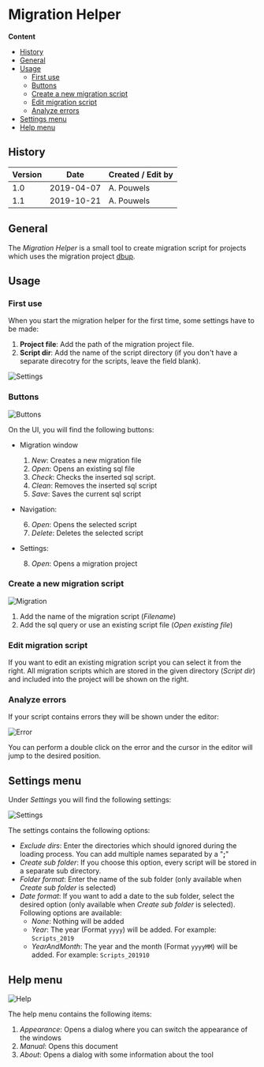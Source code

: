 # Migration Helper

**Content**
<!-- TOC -->

- [History](#history)
- [General](#general)
- [Usage](#usage)
    - [First use](#first-use)
    - [Buttons](#buttons)
    - [Create a new migration script](#create-a-new-migration-script)
    - [Edit migration script](#edit-migration-script)
    - [Analyze errors](#analyze-errors)
- [Settings menu](#settings-menu)
- [Help menu](#help-menu)

<!-- /TOC -->

## History
| Version | Date | Created / Edit by |
|---|---|---|
| 1.0 | 2019-04-07 | A. Pouwels |
| 1.1 | 2019-10-21 | A. Pouwels |

## General
The *Migration Helper* is a small tool to create migration script for projects which uses the migration project [dbup](https://dbup.github.io).

## Usage

### First use
When you start the migration helper for the first time, some settings have to be made:

1. **Project file**: Add the path of the migration project file.
2. **Script dir**: Add the name of the script directory (if you don't have a separate direcotry for the scripts, leave the field blank).

![Settings](Images/Settings.png)

### Buttons
![Buttons](Images/Buttons.png)

On the UI, you will find the following buttons:
- Migration window

    1. *New*: Creates a new migration file
    2. *Open*: Opens an existing sql file
    3. *Check*: Checks the inserted sql script.
    4. *Clean*: Removes the inserted sql script
    5. *Save*: Saves the current sql script

- Navigation:

    6. *Open*: Opens the selected script
    7. *Delete*: Deletes the selected script

- Settings:

    8. *Open*: Opens a migration project

### Create a new migration script
![Migration](Images/001.png)

1. Add the name of the migration script (*Filename*)
2. Add the sql query or use an existing script file (*Open existing file*)

### Edit migration script
If you want to edit an existing migration script you can select it from the right. All migration scripts which are stored in the given directory (*Script dir*) and included into the project will be shown on the right.

### Analyze errors
If your script contains errors they will be shown under the editor:

![Error](Images/006.png)

You can perform a double click on the error and the cursor in the editor will jump to the desired position.

## Settings menu
Under *Settings* you will find the following settings:

![Settings](Images/002.png)

The settings contains the following options:
- *Exclude dirs*: Enter the directories which should ignored during the loading process. You can add multiple names separated by a "**;**"
- *Create sub folder*: If you choose this option, every script will be stored in a separate sub directory.
- *Folder format*: Enter the name of the sub folder (only available when *Create sub folder* is selected)
- *Date format*: If you want to add a date to the sub folder, select the desired option (only available when *Create sub folder* is selected). Following options are available:
   - *None*: Nothing will be added
   - *Year*: The year (Format `yyyy`) will be added. For example: `Scripts_2019`
   - *YearAndMonth*: The year and the month (Format `yyyyMM`) will be added. For example: `Scripts_201910`

## Help menu
![Help](Images/003.png)

The help menu contains the following items:
1. *Appearance*: Opens a dialog where you can switch the appearance of the windows
2. *Manual*: Opens this document
3. *About*: Opens a dialog with some information about the tool
